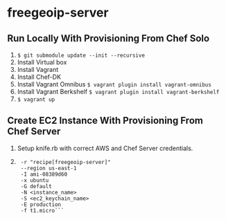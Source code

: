 freegeoip-server
================

## Run Locally With Provisioning From Chef Solo ##
1. ```$ git submodule update --init --recursive```
2. Install Virtual box
3. Install Vagrant
4. Install Chef-DK
5. Install Vagrant Omnibus ```$ vagrant plugin install vagrant-omnibus```
6. Install Vagrant Berkshelf ```$ vagrant plugin install vagrant-berkshelf```
7. ```$ vagrant up```

## Create EC2 Instance With Provisioning From Chef Server ##
1. Setup knife.rb with correct AWS and Chef Server credentials.
2. ``` $ knife ec2 server create -i <amazon_key>
    -r "recipe[freegeoip-server]"
    --region us-east-1
    -I ami-08389d60
    -x ubuntu
    -G default
    -N <instance_name>
    -S <ec2_keychain_name>
    -E production
    -f t1.micro```
